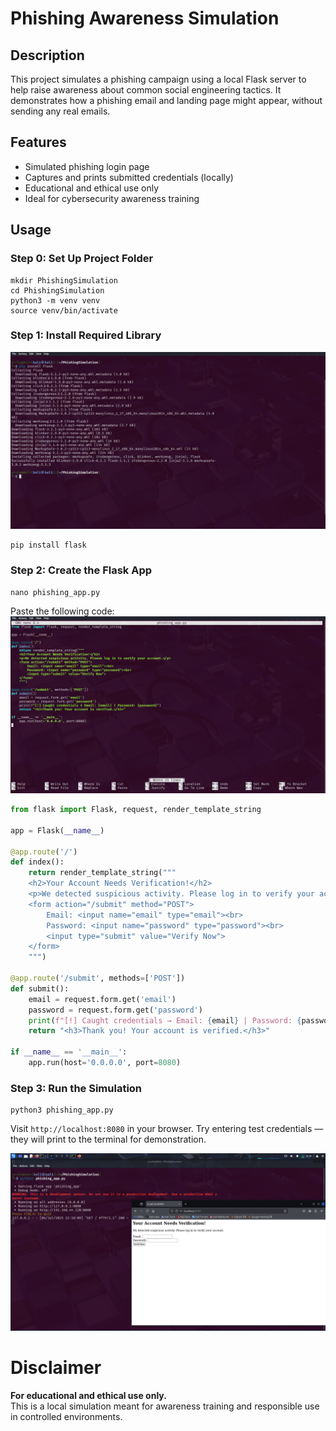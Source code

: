 
# Phishing Awareness Simulation

## Description

This project simulates a phishing campaign using a local Flask server to help raise awareness about common social engineering tactics. It demonstrates how a phishing email and landing page might appear, without sending any real emails.

## Features

- Simulated phishing login page
- Captures and prints submitted credentials (locally)
- Educational and ethical use only
- Ideal for cybersecurity awareness training

## Usage

### Step 0: Set Up Project Folder

```
mkdir PhishingSimulation
cd PhishingSimulation
python3 -m venv venv
source venv/bin/activate
```

### Step 1: Install Required Library
![Phishing Simulation](https://raw.githubusercontent.com/mchyasn/cyber-Projs-beginner-to-advanced/main/BeginnerProjects/PhishingSimulation/screenshots/Screenshot_2025-07-04_22_14_00.png)
```
pip install flask
```

### Step 2: Create the Flask App

```
nano phishing_app.py
```

Paste the following code:
![Phishing Simulation Step](https://raw.githubusercontent.com/mchyasn/cyber-Projs-beginner-to-advanced/main/BeginnerProjects/PhishingSimulation/screenshots/Screenshot_2025-07-04_22_14_43.png)
```python
from flask import Flask, request, render_template_string

app = Flask(__name__)

@app.route('/')
def index():
    return render_template_string("""
    <h2>Your Account Needs Verification!</h2>
    <p>We detected suspicious activity. Please log in to verify your account.</p>
    <form action="/submit" method="POST">
        Email: <input name="email" type="email"><br>
        Password: <input name="password" type="password"><br>
        <input type="submit" value="Verify Now">
    </form>
    """)

@app.route('/submit', methods=['POST'])
def submit():
    email = request.form.get('email')
    password = request.form.get('password')
    print(f"[!] Caught credentials → Email: {email} | Password: {password}")
    return "<h3>Thank you! Your account is verified.</h3>"

if __name__ == '__main__':
    app.run(host='0.0.0.0', port=8080)
```

### Step 3: Run the Simulation

```
python3 phishing_app.py
```

Visit `http://localhost:8080` in your browser. Try entering test credentials — they will print to the terminal for demonstration.

![Phishing Simulation Result](https://raw.githubusercontent.com/mchyasn/cyber-Projs-beginner-to-advanced/main/BeginnerProjects/PhishingSimulation/screenshots/Screenshot_2025-07-04_22_18_41.png)

# Disclaimer

**For educational and ethical use only.**  
This is a local simulation meant for awareness training and responsible use in controlled environments.


